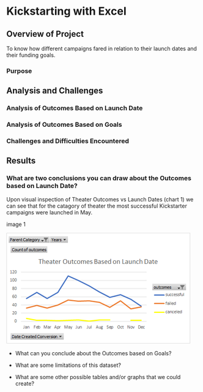 # Kickstarting with Excel

## Overview of Project

To know how different campaigns fared in relation to their launch dates and their funding goals.

### Purpose

## Analysis and Challenges

### Analysis of Outcomes Based on Launch Date

### Analysis of Outcomes Based on Goals

### Challenges and Difficulties Encountered

## Results

### What are two conclusions you can draw about the Outcomes based on Launch Date?

Upon visual inspection of Theater Outcomes vs Launch Dates (chart 1) we can see that for the catagory of theater the most successful Kickstarter campaigns were launched in May.


image 1

![Theater Outcomes_vs_Launch](Resources/Theater_Outcoms_vs_Launch.png)
- What can you conclude about the Outcomes based on Goals?

- What are some limitations of this dataset?

- What are some other possible tables and/or graphs that we could create?
